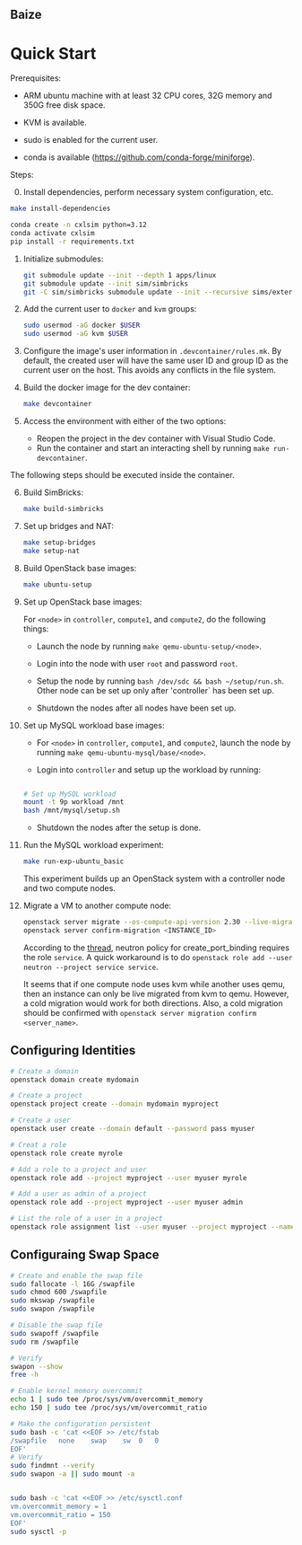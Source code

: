 Baize
-----

Quick Start
===========

Prerequisites:

- ARM ubuntu machine with at least 32 CPU cores, 32G memory and 350G free disk space.

- KVM is available.

- sudo is enabled for the current user.

- conda is available (https://github.com/conda-forge/miniforge).

Steps:

0. Install dependencies, perform necessary system configuration, etc.
```bash
make install-dependencies

conda create -n cxlsim python=3.12
conda activate cxlsim
pip install -r requirements.txt
```

1. Initialize submodules:
    ```bash
    git submodule update --init --depth 1 apps/linux
    git submodule update --init sim/simbricks
    git -C sim/simbricks submodule update --init --recursive sims/external/gem5
    ```

2. Add the current user to `docker` and `kvm` groups:
    ```bash
    sudo usermod -aG docker $USER
    sudo usermod -aG kvm $USER
    ```

3. Configure the image's user information in `.devcontainer/rules.mk`. By default, the created user will have the same user ID and group ID as the current user on the host. This avoids any conflicts in the file system. 

4. Build the docker image for the dev container:
    ```bash
    make devcontainer
    ```

5. Access the environment with either of the two options:
    - Reopen the project in the dev container with Visual Studio Code.
    - Run the container and start an interacting shell by running `make run-devcontainer`. 

The following steps should be executed inside the container.

6. Build SimBricks:
    ```bash
    make build-simbricks
    ```

7. Set up bridges and NAT:
    ```bash
    make setup-bridges
    make setup-nat
    ```

8. Build OpenStack base images:
    ```bash
    make ubuntu-setup
    ```

9. Set up OpenStack base images:

    For `<node>` in `controller`, `compute1`, and `compute2`, do the following things:

    - Launch the node by running `make qemu-ubuntu-setup/<node>`.

    - Login into the node with user `root` and password `root`.

    - Setup the node by running `bash /dev/sdc && bash ~/setup/run.sh`. Other node can be set up only after 'controller` has been set up.

    - Shutdown the nodes after all nodes have been set up.

10. Set up MySQL workload base images:

    - For `<node>` in `controller`, `compute1`, and `compute2`, launch the node by running `make qemu-ubuntu-mysql/base/<node>`.

    - Login into `controller` and setup up the workload by running:
    ```bash

    # Set up MySQL workload
    mount -t 9p workload /mnt
    bash /mnt/mysql/setup.sh
    ```

    - Shutdown the nodes after the setup is done.

11. Run the MySQL workload experiment:
    
    ```bash
    make run-exp-ubuntu_basic
    ```
    

    This experiment builds up an OpenStack system with a controller node and two compute nodes.



13. Migrate a VM to another compute node:
    ```sh
    openstack server migrate --os-compute-api-version 2.30 --live-migration --host compute2 --wait server
    openstack server confirm-migration <INSTANCE_ID>
    ```

    According to the [thread](https://bugs.launchpad.net/nova/+bug/2051907), neutron policy for create_port_binding requires the role `service`.
    A quick workaround is to do `openstack role add --user neutron --project service service`.

    It seems that if one compute node uses kvm while another uses qemu, then an instance can only be live migrated from kvm to qemu.
    However, a cold migration would work for both directions.
    Also, a cold migration should be confirmed with `openstack server migration confirm <server_name>`.
    

## Configuring Identities

```sh
# Create a domain
openstack domain create mydomain

# Create a project
openstack project create --domain mydomain myproject

# Create a user
openstack user create --domain default --password pass myuser

# Creat a role
openstack role create myrole

# Add a role to a project and user
openstack role add --project myproject --user myuser myrole

# Add a user as admin of a project
openstack role add --project myproject --user myuser admin

# List the role of a user in a project
openstack role assignment list --user myuser --project myproject --names
```

## Configuraing Swap Space

```sh
# Create and enable the swap file
sudo fallocate -l 16G /swapfile
sudo chmod 600 /swapfile
sudo mkswap /swapfile
sudo swapon /swapfile

# Disable the swap file
sudo swapoff /swapfile
sudo rm /swapfile

# Verify
swapon --show
free -h

# Enable kernel memory overcommit
echo 1 | sudo tee /proc/sys/vm/overcommit_memory
echo 150 | sudo tee /proc/sys/vm/overcommit_ratio

# Make the configuration persistent
sudo bash -c 'cat <<EOF >> /etc/fstab
/swapfile   none    swap    sw  0   0
EOF'
# Verify
sudo findmnt --verify
sudo swapon -a || sudo mount -a


sudo bash -c 'cat <<EOF >> /etc/sysctl.conf
vm.overcommit_memory = 1
vm.overcommit_ratio = 150
EOF'
sudo sysctl -p
```
